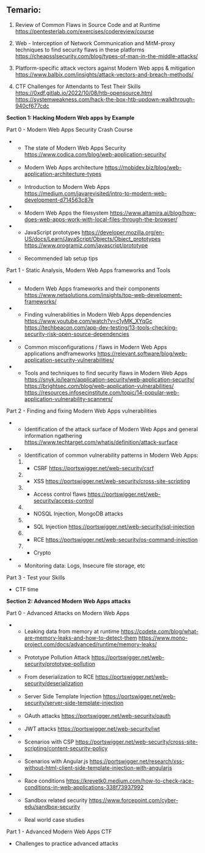 
## Temario:

1.  Review of Common Flaws in Source Code and at Runtime
https://pentesterlab.com/exercises/codereview/course

2. Web - Interception of Network Communication and MitM-proxy techniques to find security flaws in these platforms
https://cheapsslsecurity.com/blog/types-of-man-in-the-middle-attacks/

3.  Platform-specific attack vectors against Modern Web apps & mitigation
https://www.balbix.com/insights/attack-vectors-and-breach-methods/

4.  CTF Challenges for Attendants to Test Their Skills
https://0xdf.gitlab.io/2022/10/08/htb-opensource.html
https://systemweakness.com/hack-the-box-htb-updown-walkthrough-940cf677cdc


**Section 1: Hacking Modern Web apps by Example**

Part 0 - Modern Web Apps Security Crash Course
-   - The state of Modern Web Apps Security
https://www.codica.com/blog/web-application-security/
-   - Modern Web Apps architecture
https://mobidev.biz/blog/web-application-architecture-types
-   - Introduction to Modern Web Apps
https://medium.com/javarevisited/intro-to-modern-web-development-d714563c87e
-   - Modern Web Apps the filesystem
https://www.altamira.ai/blog/how-does-web-apps-work-with-local-files-through-the-browser/
-   - JavaScript prototypes
https://developer.mozilla.org/en-US/docs/Learn/JavaScript/Objects/Object_prototypes
https://www.programiz.com/javascript/prototype
-   - Recommended lab setup tips

Part 1 - Static Analysis, Modern Web Apps frameworks and Tools
-   - Modern Web Apps frameworks and their components
https://www.netsolutions.com/insights/top-web-development-frameworks/
-   - Finding vulnerabilities in Modern Web Apps dependencies
https://www.youtube.com/watch?v=c1yMK_XYqGc
https://techbeacon.com/app-dev-testing/13-tools-checking-security-risk-open-source-dependencies
-   - Common misconfigurations / flaws in Modern Web Apps applications andframeworks
https://relevant.software/blog/web-application-security-vulnerabilities/
-   - Tools and techniques to find security flaws in Modern Web Apps
https://snyk.io/learn/application-security/web-application-security/
https://brightsec.com/blog/web-application-vulnerabilities/
https://resources.infosecinstitute.com/topic/14-popular-web-application-vulnerability-scanners/

Part 2 - Finding and fixing Modern Web Apps vulnerabilities
-   - Identification of the attack surface of Modern Web Apps and general information ngathering
https://www.techtarget.com/whatis/definition/attack-surface
-   - Identification of common vulnerability patterns in Modern Web Apps:
    1.  + CSRF
    https://portswigger.net/web-security/csrf
    2.  + XSS
    https://portswigger.net/web-security/cross-site-scripting
    3.  + Access control flaws
    https://portswigger.net/web-security/access-control
    4.  + NOSQL Injection, MongoDB attacks
    
    5.  + SQL Injection
    https://portswigger.net/web-security/sql-injection
    6.  + RCE
    https://portswigger.net/web-security/os-command-injection
    10.  + Crypto
-   - Monitoring data: Logs, Insecure file storage, etc

Part 3 - Test your Skills
- CTF time
  
**Section 2: Advanced Modern Web Apps attacks**

Part 0 - Advanced Attacks on Modern Web Apps
-   - Leaking data from memory at runtime
https://codete.com/blog/what-are-memory-leaks-and-how-to-detect-them
https://www.mono-project.com/docs/advanced/runtime/memory-leaks/
-   - Prototype Pollution Attack
https://portswigger.net/web-security/prototype-pollution
-   - From deserialization to RCE
https://portswigger.net/web-security/deserialization
-   - Server Side Template Injection
https://portswigger.net/web-security/server-side-template-injection
-   - OAuth attacks
https://portswigger.net/web-security/oauth
-   - JWT attacks
https://portswigger.net/web-security/jwt
-   - Scenarios with CSP
https://portswigger.net/web-security/cross-site-scripting/content-security-policy
-   - Scenarios with Angular.js
https://portswigger.net/research/xss-without-html-client-side-template-injection-with-angularjs
-   - Race conditions
https://krevetk0.medium.com/how-to-check-race-conditions-in-web-applications-338f73937992
-   - Sandbox related security
https://www.forcepoint.com/cyber-edu/sandbox-security
-   - Real world case studies

Part 1 - Advanced Modern Web Apps CTF
- Challenges to practice advanced attacks